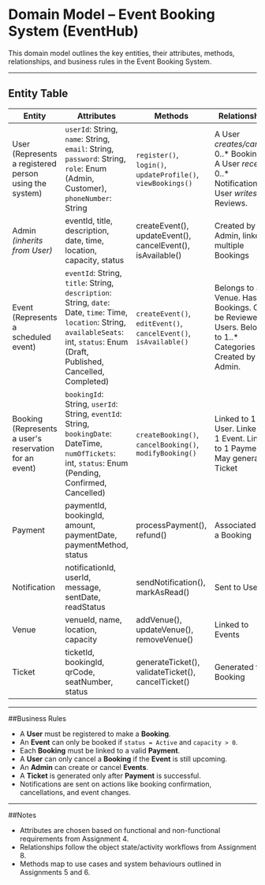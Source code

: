 # Domain Model – Event Booking System (EventHub)

This domain model outlines the key entities, their attributes, methods, relationships, and business rules in the Event Booking System.

---

## Entity Table

| Entity        | Attributes                                                                 | Methods                                                  | Relationships                                                       |
|---------------|----------------------------------------------------------------------------|----------------------------------------------------------|----------------------------------------------------------------------|
| User (Represents a registered person using the system)         |  `userId`: String, `name`: String, `email`: String, `password`: String, `role`: Enum (Admin, Customer),  `phoneNumber`: String                      |  `register()`, `login()`, `updateProfile()`, `viewBookings()`    | A User *creates/cancels* 0..* Bookings. A User *receives* 0..* Notifications. A User *writes* 0..* Reviews.                                   |
| Admin *(inherits from User)*         | eventId, title, description, date, time, location, capacity, status        | createEvent(), updateEvent(), cancelEvent(), isAvailable() | Created by Admin, linked to multiple Bookings                       |
| Event (Represents a scheduled event)        | `eventId`: String, `title`: String, `description`: String, `date`: Date, `time`: Time, `location`: String, `availableSeats`: int, `status`: Enum (Draft, Published, Cancelled, Completed)        | `createEvent()`, `editEvent()`, `cancelEvent()`, `isAvailable()` | Belongs to a Venue. Has 0..* Bookings.  Can be Reviewed by Users.  Belongs to 1..* Categories . Created by Admin.                   |
| Booking (Represents a user's reservation for an event)      | `bookingId`: String, `userId`: String, `eventId`: String, `bookingDate`: DateTime, `numOfTickets`: int, `status`: Enum (Pending, Confirmed, Cancelled)                         | `createBooking()`, `cancelBooking()`, `modifyBooking()`        |  Linked to 1 User. Linked to 1 Event. Linked to 1 Payment. May generate 1 Ticket                                      |
| Payment       | paymentId, bookingId, amount, paymentDate, paymentMethod, status           | processPayment(), refund()                               | Associated with a Booking                                            |
| Notification  | notificationId, userId, message, sentDate, readStatus                      | sendNotification(), markAsRead()                         | Sent to Users                                                        |
| Venue         | venueId, name, location, capacity                                           | addVenue(), updateVenue(), removeVenue()                 | Linked to Events                                                     |
| Ticket        | ticketId, bookingId, qrCode, seatNumber, status                            | generateTicket(), validateTicket(), cancelTicket()       | Generated for a Booking                                              |

---

##Business Rules

- A **User** must be registered to make a **Booking**.
- An **Event** can only be booked if `status = Active` and `capacity > 0`.
- Each **Booking** must be linked to a valid **Payment**.
- A **User** can only cancel a **Booking** if the **Event** is still upcoming.
- An **Admin** can create or cancel **Events**.
- A **Ticket** is generated only after **Payment** is successful.
- Notifications are sent on actions like booking confirmation, cancellations, and event changes.

---

##Notes

- Attributes are chosen based on functional and non-functional requirements from Assignment 4.
- Relationships follow the object state/activity workflows from Assignment 8.
- Methods map to use cases and system behaviours outlined in Assignments 5 and 6.


